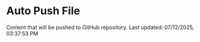 # Auto Push File

Content that will be pushed to GitHub repository.
Last updated: 07/12/2025, 03:37:53 PM